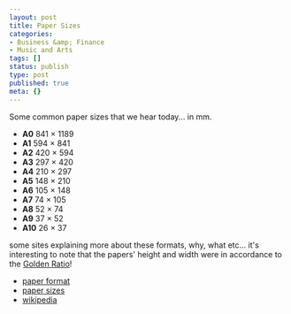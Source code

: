 ```yaml
---
layout: post
title: Paper Sizes
categories:
- Business &amp; Finance
- Music and Arts
tags: []
status: publish
type: post
published: true
meta: {}
---
```

Some common paper sizes that we hear today... in mm.
<ul>
	<li><strong>A0</strong> 841 × 1189</li>
	<li><strong>A1</strong> 594 × 841 </li>
	<li><strong>A2</strong> 420 × 594 </li>
	<li><strong>A3</strong> 297 × 420 </li>
	<li><strong>A4</strong> 210 × 297</li>
	<li><strong>A5</strong> 148 × 210 </li>
	<li><strong>A6</strong> 105 × 148 </li>
	<li><strong>A7</strong> 74 × 105 </li>
	<li><strong>A8</strong> 52 × 74 </li>
	<li><strong>A9</strong> 37 × 52 </li>
	<li><strong>A10</strong> 26 × 37 </li>
</ul>
some sites explaining more about these formats, why, what etc... it's interesting to note that the papers' height and width were in accordance to the <a href="http://en.wikipedia.org/wiki/Golden_ratio">Golden Ratio</a>!
<ul>
	<li><a href="http://www.cl.cam.ac.uk/~mgk25/iso-paper.html">paper format</a></li>
	<li><a href="http://www.prepressure.com/library/papersizes.htm">paper sizes</a></li>
	<li><a href="http://en.wikipedia.org/wiki/Paper_size">wikipedia</a></li>
</ul>
